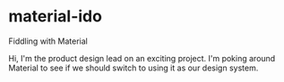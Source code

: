 # material-ido
Fiddling with Material

Hi, I'm the product design lead on an exciting project. I'm poking around Material to see if we should switch to using it as our design system.

